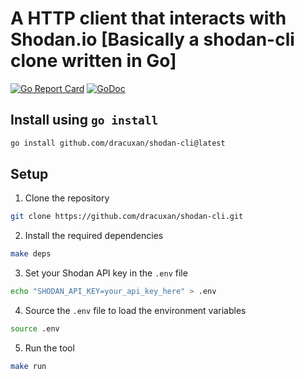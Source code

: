 # A HTTP client that interacts with Shodan.io [Basically a shodan-cli clone written in Go]

[![Go Report Card](https://goreportcard.com/badge/github.com/dracuxan/shodan-cli)](https://goreportcard.com/report/github.com/dracuxan/shodan-cli)
[![GoDoc](https://godoc.org/github.com/dracuxan/shodan-cli?status.svg)](https://godoc.org/github.com/dracuxan/shodan-cli)

## Install using `go install`

```sh
go install github.com/dracuxan/shodan-cli@latest
```

## Setup

1. Clone the repository

```sh
git clone https://github.com/dracuxan/shodan-cli.git

```

2. Install the required dependencies

```sh
make deps
```

3. Set your Shodan API key in the `.env` file

```sh
echo "SHODAN_API_KEY=your_api_key_here" > .env
```

4. Source the `.env` file to load the environment variables

```sh
source .env
```

5. Run the tool

```sh
make run
```
